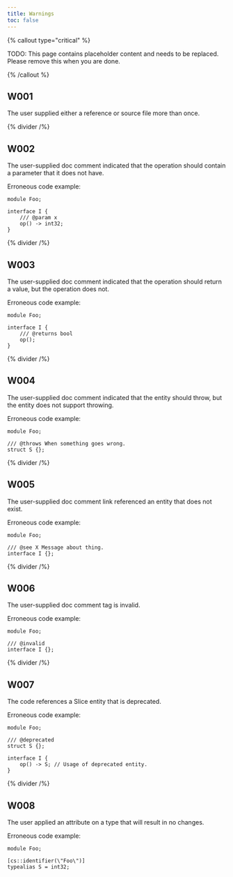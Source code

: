 ```yaml
---
title: Warnings
toc: false
---
```


{% callout type="critical" %}

TODO: This page contains placeholder content and needs to be replaced. Please remove this when you are done.

{% /callout %}

## W001

The user supplied either a reference or source file more than once.

{% divider /%}

## W002

The user-supplied doc comment indicated that the operation should contain a parameter that it does not have.

Erroneous code example:

```slice
module Foo;

interface I {
    /// @param x
    op() -> int32;
}

```

{% divider /%}

## W003

The user-supplied doc comment indicated that the operation should return a value, but the operation does not.

Erroneous code example:

```slice
module Foo;

interface I {
    /// @returns bool
    op();
}

```

{% divider /%}

## W004

The user-supplied doc comment indicated that the entity should throw, but the entity does not support throwing.

Erroneous code example:

```slice
module Foo;

/// @throws When something goes wrong.
struct S {};
```

{% divider /%}

## W005

The user-supplied doc comment link referenced an entity that does not exist.

Erroneous code example:

```slice
module Foo;

/// @see X Message about thing.
interface I {};
```

{% divider /%}

## W006

The user-supplied doc comment tag is invalid.

Erroneous code example:

```slice
module Foo;

/// @invalid
interface I {};
```

{% divider /%}

## W007

The code references a Slice entity that is deprecated.

Erroneous code example:

```slice
module Foo;

/// @deprecated
struct S {};

interface I {
    op() -> S; // Usage of deprecated entity.
}
```

{% divider /%}

## W008

The user applied an attribute on a type that will result in no changes.

Erroneous code example:

```slice
module Foo;

[cs::identifier(\"Foo\")]
typealias S = int32;
```
